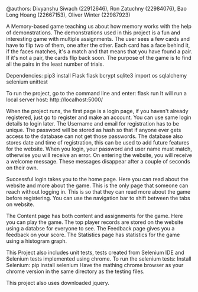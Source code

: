 @authors: Divyanshu Siwach (22912646), Ron Zatuchny (22984076), Bao Long Hoang (22667153), Oliver Winter (22987923)

A Memory-based game teaching us about how memory works with the help of demonstrations. The demonstrations used in this project is a fun and interesting game with multiple assignments. The user sees a few cards and have to flip two of them, one after the other. Each card has a face behind it, if the faces matches, it's a match and that means that you have found a pair. If it's not a pair, the cards flip back soon. The purpose of the game is to find all the pairs in the least number of trials.

Dependencies: pip3 install Flask flask bcrypt sqlite3 import os sqlalchemy selenium unittest

To run the project, go to the command line and enter: flask run It will run a local server host: http://localhost:5000/

When the project runs, the first page is a login page, if you haven't already registered, just go to register and make an account. You can use same login details to login later. The Username and email for registration has to be unique. The password will be stored as hash so that if anyone ever gets access to the database can not get those passwords. The database also stores date and time of registration, this can be used to add future features for the website. When you login, your password and user name must match, otherwise you will receive an error. On entering the website, you will receive a welcome message. These messages disappear after a couple of seconds on their own.

Successful login takes you to the home page. Here you can read about the website and more about the game. This is the only page that someone can reach without logging in. This is so that they can read more about the game before registering. You can use the navigation bar to shift between the tabs on website.

The Content page has both content and assignments for the game. Here you can play the game. The top player records are stored on the website using a databse for everyone to see. The Feedback page gives you a feedback on your score. The Statistics page has statistics for the game using a histogram graph.

This Project also includes unit tests, tests created from Selenium IDE and Selenium tests implemented using chrome. To run the selenium tests: Install Selenium: pip install selenium Have the mathing chrome browser as your chrome version in the same directory as the testing files.

This project also uses downloaded jquery.